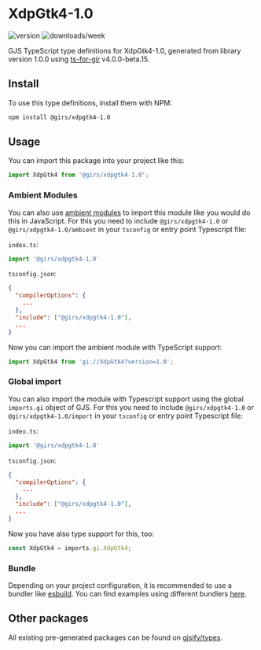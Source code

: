 
# XdpGtk4-1.0

![version](https://img.shields.io/npm/v/@girs/xdpgtk4-1.0)
![downloads/week](https://img.shields.io/npm/dw/@girs/xdpgtk4-1.0)


GJS TypeScript type definitions for XdpGtk4-1.0, generated from library version 1.0.0 using [ts-for-gir](https://github.com/gjsify/ts-for-gir) v4.0.0-beta.15.


## Install

To use this type definitions, install them with NPM:
```bash
npm install @girs/xdpgtk4-1.0
```

## Usage

You can import this package into your project like this:
```ts
import XdpGtk4 from '@girs/xdpgtk4-1.0';
```

### Ambient Modules

You can also use [ambient modules](https://github.com/gjsify/ts-for-gir/tree/main/packages/cli#ambient-modules) to import this module like you would do this in JavaScript.
For this you need to include `@girs/xdpgtk4-1.0` or `@girs/xdpgtk4-1.0/ambient` in your `tsconfig` or entry point Typescript file:

`index.ts`:
```ts
import '@girs/xdpgtk4-1.0'
```

`tsconfig.json`:
```json
{
  "compilerOptions": {
    ...
  },
  "include": ["@girs/xdpgtk4-1.0"],
  ...
}
```

Now you can import the ambient module with TypeScript support: 

```ts
import XdpGtk4 from 'gi://XdpGtk4?version=1.0';
```

### Global import

You can also import the module with Typescript support using the global `imports.gi` object of GJS.
For this you need to include `@girs/xdpgtk4-1.0` or `@girs/xdpgtk4-1.0/import` in your `tsconfig` or entry point Typescript file:

`index.ts`:
```ts
import '@girs/xdpgtk4-1.0'
```

`tsconfig.json`:
```json
{
  "compilerOptions": {
    ...
  },
  "include": ["@girs/xdpgtk4-1.0"],
  ...
}
```

Now you have also type support for this, too:

```ts
const XdpGtk4 = imports.gi.XdpGtk4;
```

### Bundle

Depending on your project configuration, it is recommended to use a bundler like [esbuild](https://esbuild.github.io/). You can find examples using different bundlers [here](https://github.com/gjsify/ts-for-gir/tree/main/examples).

## Other packages

All existing pre-generated packages can be found on [gjsify/types](https://github.com/gjsify/types).

